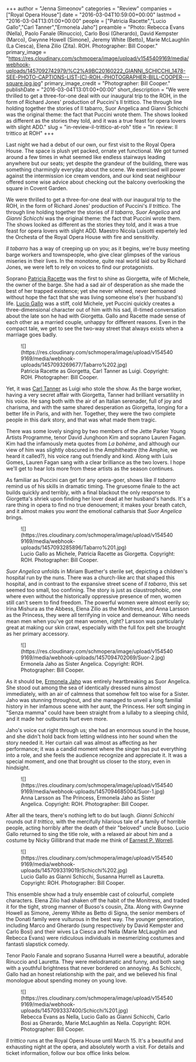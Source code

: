 +++
author = "Jenna Simeonov"
categories = "Review"
companies = ["Royal Opera House"]
date = "2016-03-04T10:59:00+00:00"
lastmod = "2016-03-04T13:01:00+00:00"
people = ["Patricia Racette","Lucio Gallo","Carl Tanner","Ermonela Jaho"]
preamble = "Photo: Rebecca Evans (Nella), Paolo Fanale (Rinuccio), Carlo Bosi (Gherardo), David Kempster (Marco), Gwynne Howell (Simone), Jeremy White (Betto), Marie McLaughlin (La Ciesca), Elena Zilio (Zita). ROH. Photographer: Bill Cooper."
primary_image = "https://res.cloudinary.com/schmopera/image/upload/v1545409169/media/webhook-uploads/1457092742979/%C2%A9BC20160222_GIANNI_SCHICCHI_1478-SEE-PHOTO-CAPTIONS-LIST-(C)-ROH.-PHOTOGRAPHER-BILL-COOPER---square.jpg.jpg"
primary_image_credit = "Photographer: Bill Cooper."
publishDate = "2016-03-04T13:01:00+00:00"
short_description = "We were thrilled to get a three-for-one deal with our inaugural trip to the ROH, in the form of Richard Jones&#039; production of Puccini&#039;s Il trittico. The through line holding together the stories of Il tabarro, Suor Angelica and Gianni Schicchi was the original theme: the fact that Puccini wrote them. The shows looked as different as the stories they told, and it was a true feast for opera lovers with slight ADD."
slug = "in-review-il-trittico-at-roh"
title = "In review: Il trittico at ROH"
+++

Last night we had a debut of our own, our first visit to the Royal Opera House. The space is plush yet packed, ornate yet functional. We got turned around a few times in what seemed like endless stairways leading anywhere but our seats; yet despite the grandeur of the building, there was something charmingly everyday about the scene. We exercised will power against the intermission ice cream vendors, and our kind seat neighbour offered some wise advice about checking out the balcony overlooking the square in Covent Garden.

We were thrilled to get a three-for-one deal with our inaugural trip to the ROH, in the form of Richard Jones' production of Puccini's *Il trittico*. The through line holding together the stories of *Il tabarro*, *Suor Angelica* and *Gianni Schicchi* was the original theme: the fact that Puccini wrote them. The shows looked as different as the stories they told, and it was a true feast for opera lovers with slight ADD. Maestro Nicola Luisotti expertely led the Orchesta of the Royal Opera House with fire and sensitivity.

*Il tabarro* has a way of creeping up on you; as it begins, we're busy meeting barge workers and townspeople, who give clear glimpses of the various miseries in their lives. In the monotone, quite real world laid out by Richard Jones, we were left to rely on voices to find our protagonists. 

Soprano [Patricia Racette](/scene/people/patricia-racette/) was the first to shine as Giorgetta, wife of Michele, the owner of the barge. She had a sad air of desperation as she made the best of her trapped existence; yet she never whined, never bemoaned without hope the fact that she was living someone else's (her husband's) life. [Lucio Gallo](/scene/people/lucio-gallo/) was a stiff, cold Michele, yet Puccini quickly creates a three-dimensional character out of him with his sad, ill-timed conversation about the late son he had with Giorgetta. Gallo and Racette made sense of each other as a married couple, unhappy for different reasons. Even in the compact tale, we get to see the two-way street that always exists when a marriage goes badly. 

<figure data-type="image">![](https://res.cloudinary.com/schmopera/image/upload/v1545409169/media/webhook-uploads/1457093269677/Tabarro%202.jpg)
<figcaption>Patricia Racette as Giorgetta, Carl Tanner as Luigi. Copyright: ROH. Photographer: Bill Cooper.</figcaption>
</figure>

Yet, it was [Carl Tanner](/scene/people/carl-tanner/) as Luigi who stole the show. As the barge worker, having a very secret affair with Giorgetta, Tanner had brilliant versatility in his voice. He sang both with the air of an Italian serenader, full of joy and charisma, and with the same shared desperation as Giorgetta, longing for a better life in Paris, and with her. Together, they were the two complete people in this dark story, and that was what made them tragic.

There was some lovely singing by two members of the Jette Parker Young Artists Programme, tenor David Junghoon Kim and soprano Lauren Fagan. Kim had the infamously meta quotes from *La bohème*, and although our view of him was slightly obscured in the Amphitheatre (the Amphie, we heard it called?), his voice rang out friendly and kind. Along with Luis Gomes, Lauren Fagan sang with a clear brilliance as the two lovers. I hope we'll get to hear lots more from these artists as the season continues.

As familiar as Puccini can get for any opera-goer, shows like *Il tabarro* remind us of his skills in dramatic timing. The gruesome finale to the act builds quickly and terribly, with a final blackout the only response to Giorgetta's shriek upon finding her lover dead at her husband's hands. It's a rare thing in opera to find no true denouement; it makes your breath catch, and it almost makes you *want* the emotional catharsis that *Suor Angelica* brings.

<figure data-type="image">![](https://res.cloudinary.com/schmopera/image/upload/v1545409169/media/webhook-uploads/1457093285896/Tabarro%201.jpg)
<figcaption>Lucio Gallo as Michele, Patricia Racette as Giorgetta. Copyright: ROH. Photographer: Bill Cooper.</figcaption>
</figure>

*Suor Angelica* unfolds in Miriam Buether's sterile set, depicting a children's hospital run by the nuns. There was a church-like arc that shaped this hospital, and in contrast to the expansive street scene of *Il tabarro*, this set seemed too small, too confining. The story is just as claustrophobic, one where even without the historically oppressive presence of men, women still can't seem to find freedom. The powerful women were almost eerily so; Irina Mishura as the Abbess, Elena Zilio as the Monitress, and Anna Larsson as the Princess, they were all terrifying in voice and demeanour. Who needs mean men when you've got mean women, right? Larsson was particularly great at making our skin crawl, especially with the full fox pelt she brought as her primary accessory.

<figure data-type="image">
![](https://res.cloudinary.com/schmopera/image/upload/v1545409169/media/webhook-uploads/1457094702069/Suor-2.jpg)<figcaption>Ermonela Jaho as Sister Angelica. Copyright: ROH. Photographer: Bill Cooper.</figcaption>
</figure>

As it should be, [Ermonela Jaho](/scene/people/ermonela-jaho/) was entirely heartbreaking as Suor Angelica. She stood out among the sea of identically dressed nuns almost immediately, with an air of calmness that somehow felt too wise for a Sister. Jaho was stunning throughout, and she managed to unveil a long familial history in her infamous scene with her aunt, the Princess. Her soft singing in "Senza mamma" could have been straight from a lullaby to a sleeping child, and it made her outbursts hurt even more. 

Jaho's voice cut right through us; she had an enormous sound in the house, and she didn't hold back from letting wildness into her sound when the story needed it. Her curtain call was almost as affecting as her performance; it was a candid moment where the singer has put everything into a role, and she feels the audience recognize and appreciate it. It was a special moment, and one that brought us closer to the story, even in hindsight.

<figure data-type="image">
![](https://res.cloudinary.com/schmopera/image/upload/v1545409169/media/webhook-uploads/1457094685004/Suor-1.jpg)
<figcaption>Anna Larsson as The Princess, Ermonela Jaho as Sister Angelica. Copyright: ROH. Photographer: Bill Cooper.</figcaption>
</figure>

After all the tears, there's nothing left to do but laugh. *Gianni Schicchi* rounds out *Il trittico*, with the mercifully hilarious tale of a family of horrible people, acting horribly after the death of their "beloved" uncle Buoso. Lucio Gallo returned to sing the title role, with a relaxed air about him and a costume by Nicky Gillibrand that made me think of [Earnest P. Worrell](https://en.wikipedia.org/wiki/Ernest_P._Worrell). 

<figure data-type="image">
![](https://res.cloudinary.com/schmopera/image/upload/v1545409169/media/webhook-uploads/1457093319019/Schicchi%202.jpg)
<figcaption>Lucio Gallo as Gianni Schicchi, Susanna Hurrell as Lauretta. Copyright: ROH. Photographer: Bill Cooper.</figcaption>
</figure>

This ensemble show had a truly ensemble cast of colourful, complete characters. Elena Zilio had shaken off the habit of the Monitress, and traded it for the tight, strong manner of Buoso's cousin, Zita. Along with Gwynne Howell as Simone, Jeremy White as Betto di Signa, the senior members of the Donati family were vulturous in the best way. The younger generation, including Marco and Gherardo (sung respectively by David Kempster and Carlo Bosi) and their wives La Ciesca and Nella (Marie McLaughlin and Rebecca Evans) were ridiculous individuals in mesmerizing costumes and fantasti slapstick comedy.

Tenor Paolo Fanale and soprano Susanna Hurrell were a beautiful, adorable Rinuccio and Lauretta. They were melodramatic and funny, and both sang with a youthful brightness that never bordered on annoying. As Schicchi, Gallo had an honest relationship with the pair, and we believed his final monologue about spending money on young love.

<figure data-type="image">![](https://res.cloudinary.com/schmopera/image/upload/v1545409169/media/webhook-uploads/1457093337400/Schicchi%201.jpg)
<figcaption>Rebecca Evans as Nella, Lucio Gallo as Gianni Schicchi, Carlo Bosi as Gherardo, Marie McLaughlin as Nella. Copyright: ROH. Photographer: Bill Cooper.</figcaption>
</figure>

*Il trittico* runs at the Royal Opera House until March 15. It's a beautiful and exhausting night at the opera, and absolutely worth a visit. For details and ticket information, follow our box office links below.
